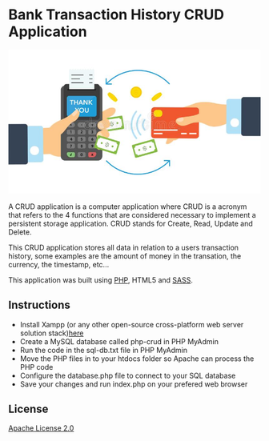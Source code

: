 # Bank Transaction History CRUD Application

![alt text](https://github.com/begleyboy600/CA2ServerSide/blob/main/image_uploads/financial-transactions-cashless-operation-payment-pos-terminal-payments-systems-bank-card-buying-process-monetary-154010750.jpg "Bank Transaction History Logo")

A CRUD application is a computer application where CRUD is a acronym that refers to the 4 functions that are considered necessary to implement a persistent storage application. CRUD stands for Create, Read, Update and Delete. 

This CRUD application stores all data in relation to a users transaction history, some examples are the amount of money in the transation, the currency, the timestamp, etc...

This application was built using [PHP](https://www.php.net/downloads.php "PHP"), HTML5 and [SASS](https://sass-lang.com/install "SASS").
## Instructions
* Install Xampp (or any other open-source cross-platform web server solution stack)[here](https://www.apachefriends.org/index.html "here")
* Create a MySQL database called php-crud in PHP MyAdmin 
* Run the code in the sql-db.txt file in PHP MyAdmin
* Move the PHP files in to your htdocs folder so Apache can process the PHP code
* Configure the database.php file to connect to your SQL database
* Save your changes and run index.php on your prefered web browser

## License
[Apache License 2.0](https://www.apache.org/licenses/LICENSE-2.0 "Apache License 2.0")

